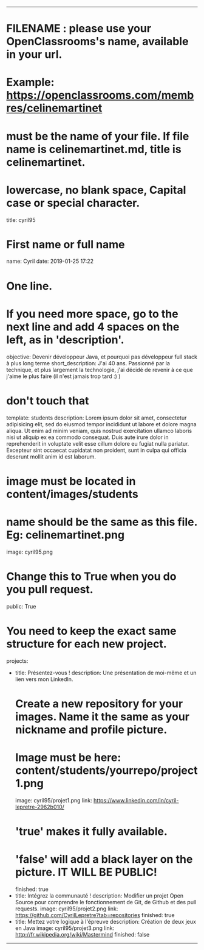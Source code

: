 ---

# FILENAME : please use your OpenClassrooms's name, available in your url.
# Example: https://openclassrooms.com/membres/celinemartinet
# must be the name of your file. If file name is celinemartinet.md, title is celinemartinet.
# lowercase, no blank space, Capital case or special character.
title: cyril95

# First name or full name
name: Cyril
date: 2019-01-25 17:22

# One line.
# If you need more space, go to the next line and add 4 spaces on the left, as in 'description'.
objective: Devenir développeur Java, et pourquoi pas développeur full stack à plus long terme
short_description: J'ai 40 ans. Passionné par la technique, et plus largement la technologie, j'ai décidé de revenir à ce que j'aime le plus faire (il n'est jamais trop tard :) )

# don't touch that
template: students
description:
    Lorem ipsum dolor sit amet, consectetur adipisicing elit, sed do eiusmod
    tempor incididunt ut labore et dolore magna aliqua. Ut enim ad minim veniam,
    quis nostrud exercitation ullamco laboris nisi ut aliquip ex ea commodo
    consequat. Duis aute irure dolor in reprehenderit in voluptate velit esse
    cillum dolore eu fugiat nulla pariatur. Excepteur sint occaecat cupidatat non
    proident, sunt in culpa qui officia deserunt mollit anim id est laborum.

# image must be located in content/images/students
# name should be the same as this file. Eg: celinemartinet.png
image: cyril95.png

# Change this to True when you do you pull request.
public: True

# You need to keep the exact same structure for each new project.
projects:
  - title: Présentez-vous !
    description: Une présentation de moi-même et un lien vers mon LinkedIn.
    # Create a new repository for your images. Name it the same as your nickname and profile picture.
    # Image must be here: content/students/yourrepo/project1.png
    image: cyril95/projet1.png
    link: https://www.linkedin.com/in/cyril-lepretre-2962b010/
    # 'true' makes it fully available.
    # 'false' will add a black layer on the picture. IT WILL BE PUBLIC!
    finished: true
  - title: Intégrez la communauté !
    description: Modifier un projet Open Source pour comprendre le fonctionnement de Git, de Github et des pull requests. 
    image: cyril95/projet2.png
    link: https://github.com/CyrilLepretre?tab=repositories
    finished: true
  - title: Mettez votre logique à l'épreuve
    description: Création de deux jeux en Java
    image: cyril95/projet3.png
    link: http://fr.wikipedia.org/wiki/Mastermind
    finished: false
---